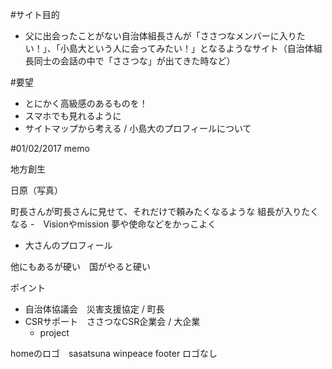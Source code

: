 #サイト目的
- 父に出会ったことがない自治体組長さんが「ささつなメンバーに入りたい！」、「小島大という人に会ってみたい！」となるようなサイト（自治体組長同士の会話の中で「ささつな」が出てきた時など）


#要望
- とにかく高級感のあるものを！
- スマホでも見れるように
- サイトマップから考える / 小島大のプロフィールについて

#01/02/2017 memo

地方創生

日原（写真）

町長さんが町長さんに見せて、それだけで頼みたくなるような
組長が入りたくなる
-　Visionやmission 夢や使命などをかっこよく
- 大さんのプロフィール

他にもあるが硬い　国がやると硬い

ポイント
- 自治体協議会　災害支援協定 / 町長
- CSRサポート　ささつなCSR企業会 / 大企業 
  + project


homeのロゴ　sasatsuna
winpeace footer ロゴなし